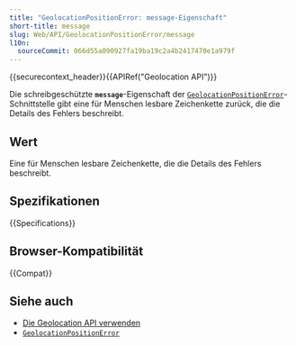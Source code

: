 ```yaml
---
title: "GeolocationPositionError: message-Eigenschaft"
short-title: message
slug: Web/API/GeolocationPositionError/message
l10n:
  sourceCommit: 066d55a090927fa19ba19c2a4b2417470e1a979f
---
```


{{securecontext_header}}{{APIRef("Geolocation API")}}

Die schreibgeschützte **`message`**-Eigenschaft der [`GeolocationPositionError`](/de/docs/Web/API/GeolocationPositionError)-Schnittstelle gibt eine für Menschen lesbare Zeichenkette zurück, die die Details des Fehlers beschreibt.

## Wert

Eine für Menschen lesbare Zeichenkette, die die Details des Fehlers beschreibt.

## Spezifikationen

{{Specifications}}

## Browser-Kompatibilität

{{Compat}}

## Siehe auch

- [Die Geolocation API verwenden](/de/docs/Web/API/Geolocation_API/Using_the_Geolocation_API)
- [`GeolocationPositionError`](/de/docs/Web/API/GeolocationPositionError)
